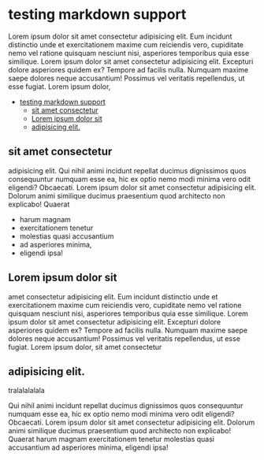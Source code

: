 # testing markdown support

Lorem ipsum dolor sit amet consectetur adipisicing elit. Eum incidunt distinctio unde et exercitationem maxime cum reiciendis vero, cupiditate nemo vel ratione quisquam nesciunt nisi, asperiores temporibus quia esse similique. Lorem ipsum dolor sit amet consectetur adipisicing elit. Excepturi dolore asperiores quidem ex? Tempore ad facilis nulla. Numquam maxime saepe dolores neque accusantium! Possimus vel veritatis repellendus, ut esse fugiat. Lorem ipsum dolor,

- [testing markdown support](#testing-markdown-support)
  - [sit amet consectetur](#sit-amet-consectetur)
  - [Lorem ipsum dolor sit](#lorem-ipsum-dolor-sit)
  - [adipisicing elit.](#adipisicing-elit)

## sit amet consectetur

adipisicing elit. Qui nihil animi incidunt repellat ducimus dignissimos quos consequuntur numquam esse ea, hic ex optio nemo modi minima vero odit eligendi? Obcaecati. Lorem ipsum dolor sit amet consectetur adipisicing elit. Dolorum animi similique ducimus praesentium quod architecto non explicabo! Quaerat

- harum magnam
- exercitationem tenetur
- molestias quasi accusantium
- ad asperiores minima,
- eligendi ipsa!

## Lorem ipsum dolor sit

amet consectetur adipisicing elit. Eum incidunt distinctio unde et exercitationem maxime cum reiciendis vero, cupiditate nemo vel ratione quisquam nesciunt nisi, asperiores temporibus quia esse similique. Lorem ipsum dolor sit amet consectetur adipisicing elit. Excepturi dolore asperiores quidem ex? Tempore ad facilis nulla. Numquam maxime saepe dolores neque accusantium! Possimus vel veritatis repellendus, ut esse fugiat. Lorem ipsum dolor, sit amet consectetur

## adipisicing elit.

tralalalalala

Qui nihil animi incidunt repellat ducimus dignissimos quos consequuntur numquam esse ea, hic ex optio nemo modi minima vero odit eligendi? Obcaecati. Lorem ipsum dolor sit amet consectetur adipisicing elit. Dolorum animi similique ducimus praesentium quod architecto non explicabo! Quaerat harum magnam exercitationem tenetur molestias quasi accusantium ad asperiores minima, eligendi ipsa!
